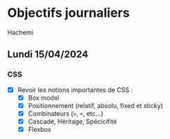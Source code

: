 # Objectifs journaliers

Hachemi

## Lundi 15/04/2024

### CSS

- [x] Revoir les notions importantes de CSS : 
  - [x] Box model
  - [x] Positionnement (relatif, absolu, fixed et sticky)
  - [x] Combinateurs (`>`, `+`, etc…)
  - [x] Cascade, Héritage, Spécicifité
  - [x] Flexbox
